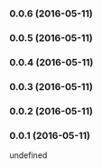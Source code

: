 ### 0.0.6 (2016-05-11)


### 0.0.5 (2016-05-11)


### 0.0.4 (2016-05-11)


### 0.0.3 (2016-05-11)


### 0.0.2 (2016-05-11)


### 0.0.1 (2016-05-11)


undefined

